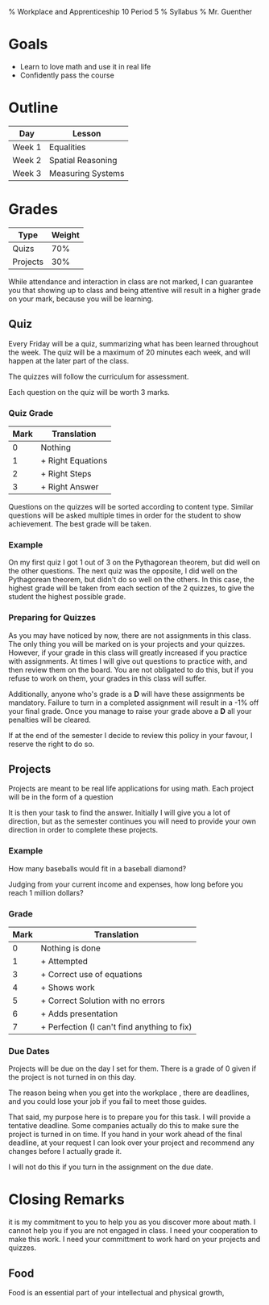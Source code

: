 % Workplace and Apprenticeship 10 Period 5
% Syllabus
% Mr. Guenther

# Goals

* Learn to love math and use it in real life
* Confidently pass the course

# Outline

Day | Lesson
-----|-----
Week 1 | Equalities
Week 2 | Spatial Reasoning
Week 3 | Measuring Systems

# Grades

Type | Weight
-----|-----
Quizs | 70%
Projects | 30%

While attendance and interaction in class are not marked, I can guarantee you that showing up to class and being attentive will result in a higher grade on your mark, because you will be learning.

## Quiz

Every Friday will be a quiz, summarizing what has been learned throughout the week. The quiz will be a maximum of 20 minutes each week, and will happen at the later part of the class.

The quizzes will follow the curriculum for assessment.

Each question on the quiz will be worth 3 marks.

### Quiz Grade
Mark | Translation
-----|-----
0 |Nothing
1 |+ Right Equations
2 |+ Right Steps
3 |+ Right Answer

Questions on the quizzes will be sorted according to content type. Similar questions will be asked multiple times in order for the student to show achievement. The best grade will be taken.

### Example

On my first quiz I got 1 out of 3 on the Pythagorean theorem, but did well on the other questions. The next quiz was the opposite, I did well on the Pythagorean theorem, but didn't do so well on the others. In this case, the highest grade will be taken from each section of the 2 quizzes, to give the student the highest possible grade.

### Preparing for Quizzes

As you may have noticed by now, there are not assignments in this class. The only thing you will be marked on is your projects and your quizzes. However, if your grade in this class will greatly increased if you practice with assignments. At times I will give out questions to practice with, and then review them on the board. You are not obligated to do this, but if you refuse to work on them, your grades in this class will suffer.

Additionally, anyone who's grade is a **D** will have these assignments be mandatory. Failure to turn in a completed assignment will result in a -1% off your final grade. Once you manage to raise your grade above a **D** all your penalties will be cleared.

If at the end of the semester I decide to review this policy in your favour, I reserve the right to do so.

## Projects

Projects are meant to be real life applications for using math. Each project will be in the form of a question

It is then your task to find the answer. Initially I will give you a lot of direction, but as the semester continues you will need to provide your own direction in order to complete these projects.

### Example
How many baseballs would fit in a baseball diamond?

Judging from your current income and expenses, how long before you reach 1 million dollars?

### Grade

Mark | Translation
-----|-----
0 |Nothing is done
1 |+ Attempted
3 |+ Correct use of equations
4 |+ Shows work
5 |+ Correct Solution with no errors
6 |+ Adds presentation
7 |+ Perfection (I can't find anything to fix)

### Due Dates

Projects will be due on the day I set for them. There is a grade of 0 given if the project is not turned in on this day.

The reason being when you get into the workplace , there are deadlines, and you could lose your job if you fail to meet those guides.

That said, my purpose here is to prepare you for this task. I will provide a tentative deadline. Some companies actually do this to make sure the project is turned in on time. If you hand in your work ahead of the final deadline, at your request I can look over your project and recommend any changes before I actually grade it.

I will not do this if you turn in the assignment on the due date.

# Closing Remarks

it is my commitment to you to help you as you discover more about math. I cannot help you if you are not engaged in class. I need your cooperation to make this work. I need your committment to work hard on your projects and quizzes.

## Food

Food is an essential part of your intellectual and physical growth, 
